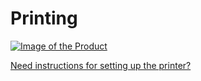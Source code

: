 # Printing

[![Image of the Product][printeri]][instructions]

[Need instructions for setting up the printer?][instructions]

[instructions]: https://docs.google.com/document/d/1gE4gptrLNACO5SRj40MUNwyUaoSdfyRkinOXWjJo5LY
[printeri]: http://www.copierguide.com/wp-content/uploads/2014/03/tosh-5540.jpg

